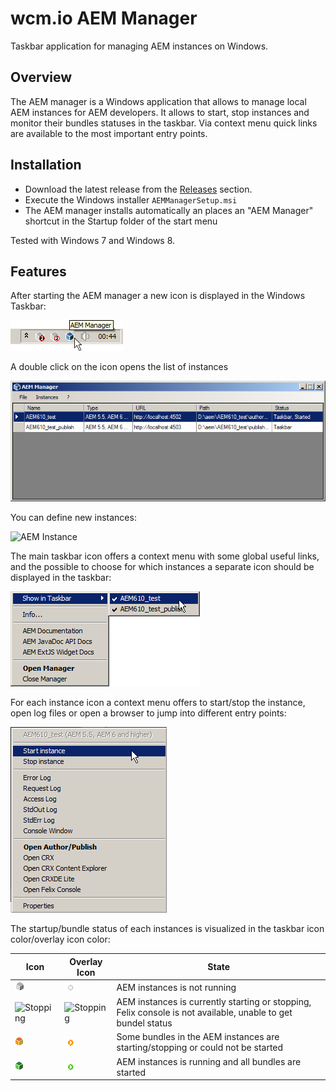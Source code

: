 wcm.io AEM Manager
==================

Taskbar application for managing AEM instances on Windows.


Overview
---------

The AEM manager is a Windows application that allows to manage local AEM instances for AEM developers. It allows to start, stop instances and monitor their bundles statuses in the taskbar. Via context menu quick links are available to the most important entry points.


Installation
------------

* Download the latest release from the [Releases](https://github.com/wcm-io-devops/aem-manager/releases) section.
* Execute the Windows installer `AEMManagerSetup.msi`
* The AEM manager installs automatically an places an "AEM Manager" shortcut in the Startup folder of the start menu

Tested with Windows 7 and Windows 8.


Features
--------

After starting the AEM manager a new icon is displayed in the Windows Taskbar:

![AEM Manager in Taskbar](/resources/doc-images/aem-manager-taskbar.png)

A double click on the icon opens the list of instances

![AEM Manager Instance List](/resources/doc-images/aem-manager.png)

You can define new instances:

![AEM Instance](/resources/doc-images/aem-instances.png)

The main taskbar icon offers a context menu with some global useful links, and the possible to choose for which instances a separate icon should be displayed in the taskbar:

![AEM Manager Context Menu](/resources/doc-images/aem-manager-context-menu.png)

For each instance icon a context menu offers to start/stop the instance, open log files or open a browser to jump into different entry points:

![AEM Instance Context Menu](/resources/doc-images/aem-instance-context-menu.png)

The startup/bundle status of each instances is visualized in the taskbar icon color/overlay icon color:

Icon | Overlay Icon | State
-----|--------------|-------
![Disabled](/resources/doc-images/icons/icon_disabled.gif) | ![Disabled](/resources/doc-images/icons/icon_overlay_disabled.gif) | AEM instances is not running
![Stopping](/resources/doc-images/icons/icon_stopping.gif) | ![Stopping](/resources/doc-images/icons/icon_overlay_stopping.gif) | AEM instances is currently starting or stopping, Felix console is not available, unable to get bundel status
![Starting](/resources/doc-images/icons/icon_starting.gif) | ![Starting](/resources/doc-images/icons/icon_overlay_starting.gif) | Some bundles in the AEM instances are starting/stopping or could not be started
![Running](/resources/doc-images/icons/icon_running.gif) | ![Running](/resources/doc-images/icons/icon_overlay_running.gif) | AEM instances is running and all bundles are started

